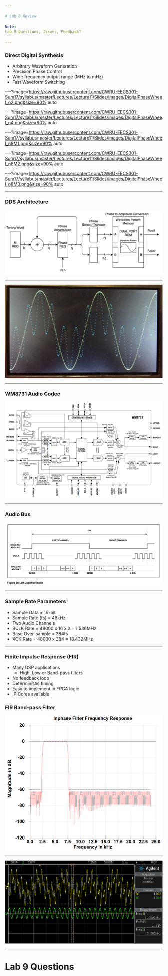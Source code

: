 ```yaml
---

# Lab 8 Review

Note:
Lab 8 Questions, Issues, Feedback?

---
```


### Direct Digital Synthesis

* Arbitrary Waveform Generation
* Precision Phase Control
* Wide frequency output range (MHz to mHz)
* Fast Waveform Switching

---?image=https://raw.githubusercontent.com/CWRU-EECS301-Sum17/syllabus/master/Lectures/Lecture11/Slides/images/DigitalPhaseWheel_n2.png&size=90% auto

---?image=https://raw.githubusercontent.com/CWRU-EECS301-Sum17/syllabus/master/Lectures/Lecture11/Slides/images/DigitalPhaseWheel_n4.png&size=90% auto

---?image=https://raw.githubusercontent.com/CWRU-EECS301-Sum17/syllabus/master/Lectures/Lecture11/Slides/images/DigitalPhaseWheel_n8M1.png&size=90% auto

---?image=https://raw.githubusercontent.com/CWRU-EECS301-Sum17/syllabus/master/Lectures/Lecture11/Slides/images/DigitalPhaseWheel_n8M2.png&size=90% auto

---?image=https://raw.githubusercontent.com/CWRU-EECS301-Sum17/syllabus/master/Lectures/Lecture11/Slides/images/DigitalPhaseWheel_n8M3.png&size=90% auto


---

### DDS Architecture

![DDS Block Diagram](https://raw.githubusercontent.com/CWRU-EECS301-Sum17/syllabus/master/Lectures/Lecture11/Slides/images/DDS_Block_Diagram.png)

---

![DDS Waveform Demo](https://raw.githubusercontent.com/CWRU-EECS301-Sum17/syllabus/master/Lectures/Lecture11/Slides/images/Generator-Demo.jpg)

---

### WM8731 Audio Codec

![WM8731 Block Diagram](https://raw.githubusercontent.com/CWRU-EECS301-Sum17/syllabus/master/Lectures/Lecture11/Slides/images/WM8731_Block_Diagram.png)

---

### Audio Bus

![WM8731 Audio Bus Timing](https://raw.githubusercontent.com/CWRU-EECS301-Sum17/syllabus/master/Lectures/Lecture11/Slides/images/WM8731_Audio_Bus_Timing.png)

---

### Sample Rate Parameters

* Sample Data = 16-bit
* Sample Rate (fs) = 48kHz
* Two Audio Channels
* BCLK Rate = 48000 x 16 x 2 = 1.536MHz
* Base Over-sample = 384fs
* XCK Rate = 48000 x 384 = 18.432MHz

---

### Finite Impulse Response (FIR)

* Many DSP applications
	* High, Low or Band-pass filters
* No feedback loop
* Deterministic timing
* Easy to implement in FPGA logic
* IP Cores available

### FIR Band-pass Filter

![FFT Bandpass Filter](https://raw.githubusercontent.com/CWRU-EECS301-Sum17/syllabus/master/Lectures/Lecture11/Slides/images/FFT_Bandpass_Freq_Resp.png)

---

![Lab 6 Scope Plot](https://raw.githubusercontent.com/CWRU-EECS301-Sum17/syllabus/master/Lectures/Lecture11/Slides/images/Lab6_ScopePlot.png)



---

# Lab 9 Questions


